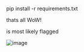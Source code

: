 pip install -r requirements.txt

thats all WoW!

is most likely flagged


![image](https://github.com/user-attachments/assets/5dac93e0-974b-4e8e-a592-f57e5f496c1c)
